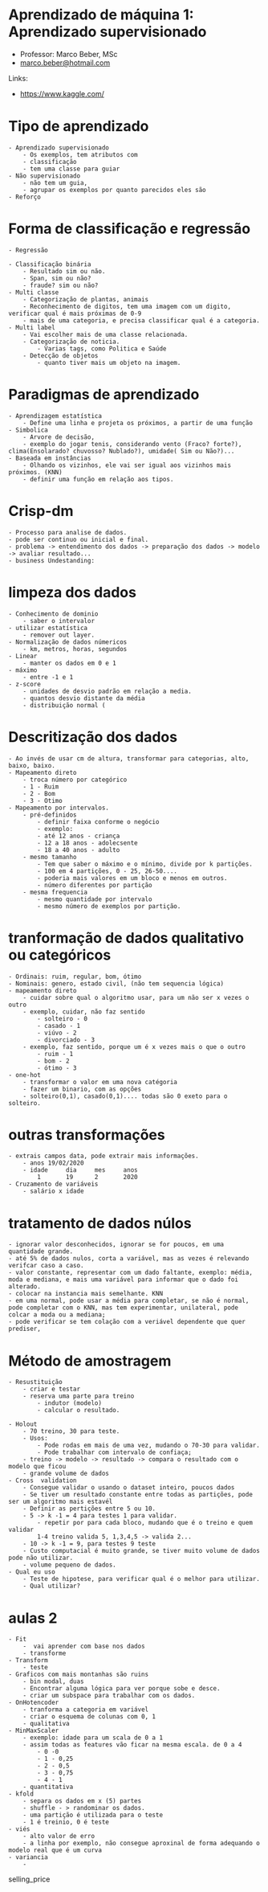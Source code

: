 # Aprendizado de máquina 1: Aprendizado supervisionado
 - Professor: Marco Beber, MSc
 - marco.beber@hotmail.com
 
 Links:
 - https://www.kaggle.com/

# Tipo de aprendizado


	- Aprendizado supervisionado
		- Os exemplos, tem atributos com 
		- classificação
		- tem uma classe para guiar
	- Não supervisionado
		- não tem um guia,
		- agrupar os exemplos por quanto parecidos eles são
	- Reforço
	
# Forma de classificação e regressão

	- Regressão
	
	- Classificação binária
		- Resultado sim ou não.
		- Span, sim ou não?
		- fraude? sim ou não?
	- Multi classe 
		- Categorização de plantas, animais
		- Reconhecimento de digitos, tem uma imagem com um digito, verificar qual é mais próximas de 0-9
		- mais de uma categoria, e precisa classificar qual é a categoria.
	- Multi label
		- Vai escolher mais de uma classe relacionada.
		- Categorização de noticia.
			- Varias tags, como Politica e Saúde
		- Detecção de objetos
			- quanto tiver mais um objeto na imagem.

# Paradigmas de aprendizado
	- Aprendizagem estatística
		- Define uma linha e projeta os próximos, a partir de uma função
	- Simbolica
		- Arvore de decisão, 
		- exemplo do jogar tenis, considerando vento (Fraco? forte?), clima(Ensolarado? chuvosso? Nublado?), umidade( Sim ou Não?)...
	- Baseada em instâncias
		- Olhando os vizinhos, ele vai ser igual aos vizinhos mais próximos. (KNN)
		- definir uma função em relação aos tipos.

# Crisp-dm
	- Processo para analise de dados.
	- pode ser continuo ou inicial e final.
	- problema -> entendimento dos dados -> preparação dos dados -> modelo -> avaliar resultado...
	- business Undestanding: 

# limpeza dos dados
	- Conhecimento de dominio
		- saber o intervalor
	- utilizar estatística
		- remover out layer.
	- Normalização de dados númericos
		- km, metros, horas, segundos
	- Linear
		- manter os dados em 0 e 1
	- máximo
		- entre -1 e 1
	- z-score
		- unidades de desvio padrão em relação a media.
		- quantos desvio distante da média
		- distribuição normal (

# Descritização dos dados
	- Ao invés de usar cm de altura, transformar para categorias, alto, baixo, baixo.
	- Mapeamento direto
		- troca número por categórico
		- 1 - Ruim
		- 2 - Bom
		- 3 - Otimo
	- Mapeamento por intervalos.
		- pré-definidos
			- definir faixa conforme o negócio
			- exemplo:
			- até 12 anos - criança
			- 12 a 18 anos - adolecsente
			- 18 a 40 anos - adulto
		- mesmo tamanho
			- Tem que saber o máximo e o mínimo, divide por k partições.
			- 100 em 4 partições, 0 - 25, 26-50....
			- poderia mais valores em um bloco e menos em outros.
			- número diferentes por partição
		- mesma frequencia
			- mesmo quantidade por intervalo
			- mesmo número de exemplos por partição.

# tranformação de dados qualitativo ou categóricos
	- Ordinais: ruim, regular, bom, ótimo
	- Nominais: genero, estado civil, (não tem sequencia lógica)
	- mapeamento direto
		- cuidar sobre qual o algoritmo usar, para um não ser x vezes o outro
		- exemplo, cuidar, não faz sentido
			- solteiro - 0
			- casado - 1
			- viúvo - 2
			- divorciado - 3
		- exemplo, faz sentido, porque um é x vezes mais o que o outro
			- ruim - 1 
			- bom - 2 
			- ótimo - 3
	- one-hot
		- transformar o valor em uma nova catégoria
		- fazer um binario, com as opções
		- solteiro(0,1), casado(0,1).... todas são 0 exeto para o solteiro.

# outras transformações
	- extrais campos data, pode extrair mais informações.
		- anos 19/02/2020
		- idade		dia		mes		anos
			1		19		2		2020
	- Cruzamento de variáveis
		- salário x idade
	
# tratamento de dados núlos
	- ignorar valor desconhecidos, ignorar se for poucos, em uma quantidade grande.
	- até 5% de dados nulos, corta a variável, mas as vezes é relevando verifcar caso a caso.
	- valor constante, representar com um dado faltante, exemplo: média, moda e mediana, e mais uma variável para informar que o dado foi alterado.
	- colocar na instancia mais semelhante. KNN
	- em uma normal, pode usar a média para completar, se não é normal, pode completar com o KNN, mas tem experimentar, unilateral, pode colcar a moda ou a mediana;
	- pode verificar se tem colação com a veriável dependente que quer prediser, 
	
# Método de amostragem
	- Resustituição
		- criar e testar 
		- reserva uma parte para treino
			- indutor (modelo)
			- calcular o resultado.
		
	- Holout
		- 70 treino, 30 para teste.
		- Usos:
			- Pode rodas em mais de uma vez, mudando o 70-30 para validar.
			- Pode trabalhar com intervalo de confiaça;
		- treino -> modelo -> resultado -> compara o resultado com o modelo que ficou
		- grande volume de dados
	- Cross  validation
		- Consegue validar o usando o dataset inteiro, poucos dados
		- Se tiver um resultado constante entre todas as partições, pode ser um algoritmo mais estavél
		- Definir as pertições entre 5 ou 10.
		- 5 -> k -1 = 4 para testes 1 para validar.
			- repetir por para cada bloco, mudando que é o treino e quem validar
			1-4 treino valida 5, 1,3,4,5 -> valida 2...
		- 10 -> k -1 = 9, para testes 9 teste 
		- Custo computacial é muito grande, se tiver muito volume de dados pode não utilizar.
		- volume pequeno de dados.
	- Qual eu uso
		- Teste de hipotese, para verificar qual é o melhor para utilizar.
		- Qual utilizar?
		
# aulas 2
	- Fit
		-  vai aprender com base nos dados
		- transforme
	- Transform 
		- teste
	- Graficos com mais montanhas são ruins
		- bin modal, duas 
		- Encontrar alguma lógica para ver porque sobe e desce.
		- criar um subspace para trabalhar com os dados.
	- OnHotencoder
		- tranforma a categoria em variável
		- criar o esquema de colunas com 0, 1
		- qualitativa
	- MinMaxScaler
		- exemplo: idade para um scala de 0 a 1 
		- assim todas as features vão ficar na mesma escala. de 0 a 4
			- 0 -0
			- 1 - 0,25
			- 2 - 0,5
			- 3 - 0,75
			- 4 - 1
		- quantitativa
	- kfold
		- separa os dados em x (5) partes
		- shuffle - > randominar os dados.
		- uma partição é utilizada para o teste
		- 1 é treinio, 0 é teste
	- viés
		- alto valor de erro
		- a linha por exemplo, não consegue aproxinal de forma adequando o modelo real que é um curva
	- variancia
		- 
		
selling_price

	
	
